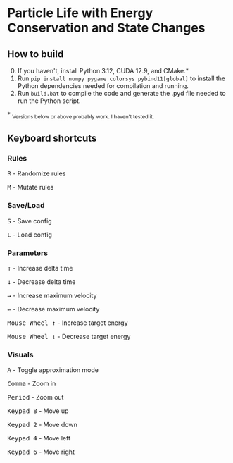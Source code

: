 # Particle Life with Energy Conservation and State Changes

## How to build

0. If you haven't, install Python 3.12, CUDA 12.9, and CMake.\*
1. Run `pip install numpy pygame colorsys pybind11[global]` to install the Python dependencies needed for compilation and running.
2. Run `build.bat` to compile the code and generate the .pyd file needed to run the Python script.

\* <sub>Versions below or above probably work. I haven't tested it.</sub>

## Keyboard shortcuts

### Rules
<kbd>R</kbd> - Randomize rules

<kbd>M</kbd> - Mutate rules

### Save/Load
<kbd>S</kbd> - Save config

<kbd>L</kbd> - Load config

### Parameters
<kbd>↑</kbd> - Increase delta time

<kbd>↓</kbd> - Decrease delta time

<kbd>→</kbd> - Increase maximum velocity
						
<kbd>←</kbd> - Decrease maximum velocity

<kbd>Mouse Wheel ↑</kbd> - Increase target energy

<kbd>Mouse Wheel ↓</kbd> - Decrease target energy

### Visuals
<kbd>A</kbd> - Toggle approximation mode

<kbd>Comma</kbd> - Zoom in

<kbd>Period</kbd> - Zoom out

<kbd>Keypad 8</kbd> - Move up

<kbd>Keypad 2</kbd> - Move down

<kbd>Keypad 4</kbd> - Move left

<kbd>Keypad 6</kbd> - Move right